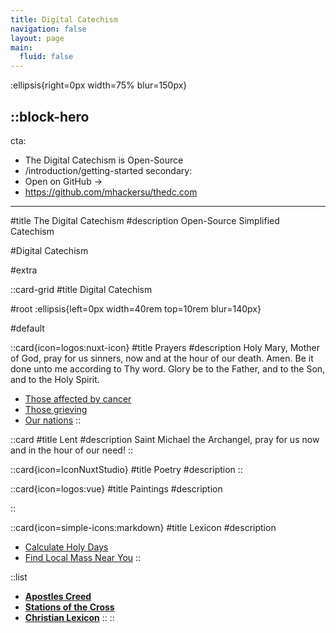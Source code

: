```yaml
---
title: Digital Catechism
navigation: false
layout: page
main:
  fluid: false
---
```


:ellipsis{right=0px width=75% blur=150px}

::block-hero
---
cta:
  - The Digital Catechism is Open-Source
  - /introduction/getting-started
secondary:
  - Open on GitHub →
  - https://github.com/mhackersu/thedc.com
---

#title
The Digital Catechism
#description
Open-Source Simplified Catechism

#Digital Catechism

#extra


::card-grid
#title
Digital Catechism

#root
:ellipsis{left=0px width=40rem top=10rem blur=140px}

#default

  ::card{icon=logos:nuxt-icon}
  #title
  Prayers
  #description
  Holy Mary, Mother of God, pray for us sinners, now and at the hour of our death. Amen. Be it done unto me according to Thy word. Glory be to the Father, and to the Son, and to the Holy Spirit.
  - [Those affected by cancer](#)
  - [Those grieving](#)
  - [Our nations](#)
  ::

  ::card
  #title
  Lent
  #description
  Saint Michael the Archangel, pray for us now and in the hour of our need!
  ::

  ::card{icon=IconNuxtStudio}
  #title
  Poetry
  #description
  ::

  ::card{icon=logos:vue}
  #title
  Paintings
  #description
  
  ::

  ::card{icon=simple-icons:markdown}
  #title
  Lexicon
  #description
  - [Calculate Holy Days](https://content.nuxtjs.org/guide/writing/mdc)
  - [Find Local Mass Near You](#)
  ::

  ::list
  - [**Apostles Creed**](https://typography.nuxt.space/)
  - [**Stations of the Cross**](https://elements.nuxt.dev)
  - [**Christian Lexicon**](https://www.kencollins.com/holydays/holydays.htm)
  ::
::
